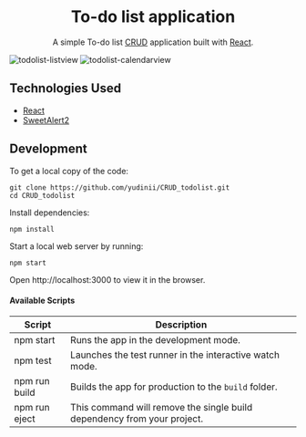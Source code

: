 <h1 align="center">
  <a>
    To-do list application
  </a>
</h1>

<p align="center">
  A simple To-do list <a href="https://www.codecademy.com/articles/what-is-crud">CRUD</a> application built with <a href="https://reactjs.org">React</a>.
</p>

![todolist-listview](public/todolist-list.png)
![todolist-calendarview](public/todolist-calendar.png)

## Technologies Used

- [React](http://reactjs.org)
- [SweetAlert2](https://sweetalert2.github.io)

## Development

To get a local copy of the code:

```
git clone https://github.com/yudinii/CRUD_todolist.git
cd CRUD_todolist
```

Install dependencies:

```
npm install
```

Start a local web server by running:

```
npm start
```

Open http://localhost:3000 to view it in the browser.

#### Available Scripts

| Script        | Description                                                             |
| ------------- | ----------------------------------------------------------------------- |
| npm start     | Runs the app in the development mode.                                   |
| npm test      | Launches the test runner in the interactive watch mode.                 |
| npm run build | Builds the app for production to the `build` folder.                    |
| npm run eject | This command will remove the single build dependency from your project. |
